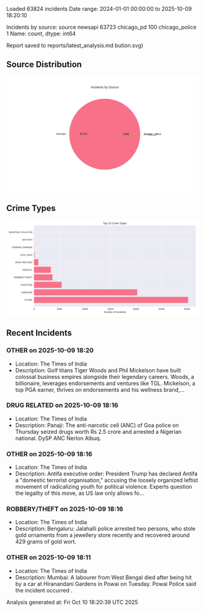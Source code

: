 
Loaded 63824 incidents
Date range: 2024-01-01 00:00:00 to 2025-10-09 18:20:10

Incidents by source:
source
newsapi           63723
chicago_pd          100
chicago_police        1
Name: count, dtype: int64

Report saved to reports/latest_analysis.md
bution.svg)

## Source Distribution
![Source Distribution](images/source_distribution.svg)

## Crime Types
![Crime Types](images/crime_types.svg)

## Recent Incidents

### OTHER on 2025-10-09 18:20
- Location: The Times of India
- Description: Golf titans Tiger Woods and Phil Mickelson have built colossal business empires alongside their legendary careers. Woods, a billionaire, leverages endorsements and ventures like TGL. Mickelson, a top PGA earner, thrives on endorsements and his wellness brand,…


### DRUG RELATED on 2025-10-09 18:16
- Location: The Times of India
- Description: Panaji: The anti-narcotic cell (ANC) of Goa police on Thursday seized drugs worth Rs 2.5 crore and arrested a Nigerian national. DySP ANC Nerlon Albuq.


### OTHER on 2025-10-09 18:16
- Location: The Times of India
- Description: Antifa executive order: President Trump has declared Antifa a "domestic terrorist organisation," accusing the loosely organized leftist movement of radicalizing youth for political violence. Experts question the legality of this move, as US law only allows fo…


### ROBBERY/THEFT on 2025-10-09 18:16
- Location: The Times of India
- Description: Bengaluru: Jalahalli police arrested two persons, who stole gold ornaments from a jewellery store recently and recovered around 429 grams of gold wort.


### OTHER on 2025-10-09 18:11
- Location: The Times of India
- Description: Mumbai: A labourer from West Bengal died after being hit by a car at Hiranandani Gardens in Powai on Tuesday. Powai Police said the incident occurred .

Analysis generated at: Fri Oct 10 18:20:39 UTC 2025
